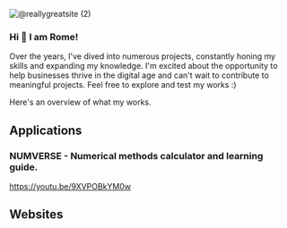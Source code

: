 
![@reallygreatsite (2)](https://github.com/romeyiow/romeyiow/assets/77595388/d46ee6a5-bc74-4bd8-bedd-0718986151ea)
<br>
### Hi 👋 I am Rome!
Over the years, I've dived into numerous projects, constantly honing my skills and expanding my knowledge. I'm excited about the opportunity to help businesses thrive in the digital age and can't wait to contribute to meaningful projects. Feel free to explore and test my works :)   

Here's an overview of what my works.

## Applications 
### NUMVERSE - Numerical methods calculator and learning guide.
https://youtu.be/9XVPOBkYM0w
### 

## Websites



<!--
### [👉Live Demo 👀](https://prxncxss03.github.io/freedom-board-front-end/)
## Hi there 👋
**romeyiow/romeyiow** is a ✨ _special_ ✨ repository because its `README.md` (this file) appears on your GitHub profile.

Here are some ideas to get you started:

- 🔭 I’m currently working on ...
- 🌱 I’m currently learning ...
- 👯 I’m looking to collaborate on ...
- 🤔 I’m looking for help with ...
- 💬 Ask me about ...
- 📫 How to reach me: ...
- 😄 Pronouns: ...
- ⚡ Fun fact: ...
-->
